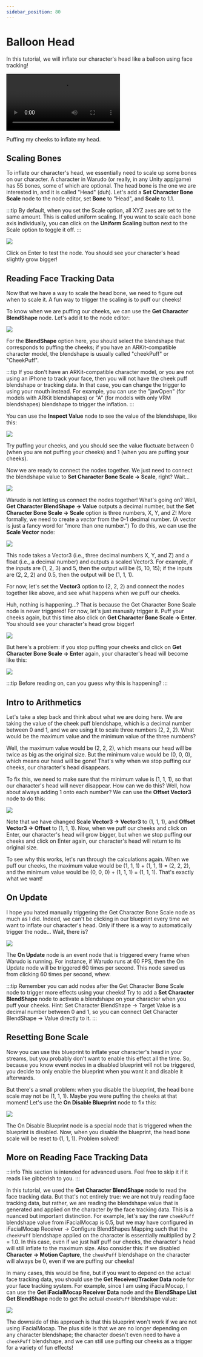 ```yaml
---
sidebar_position: 80
---
```


# Balloon Head

In this tutorial, we will inflate our character's head like a balloon using face tracking!

<div style={{width: '100%'}} className="video-box"><video controls loop src="/doc-img/balloon.mp4" /></div>
<p class="img-desc">Puffing my cheeks to inflate my head.</p>

## Scaling Bones

To inflate our character's head, we essentially need to scale up some bones on our character. A character in Warudo (or really, in any Unity app/game) has 55 bones, some of which are optional. The head bone is the one we are interested in, and it is called "Head" (duh). Let's add a **Set Character Bone Scale** node to the node editor, set **Bone** to "Head", and **Scale** to 1.1.

:::tip
By default, when you set the Scale option, all XYZ axes are set to the same amount. This is called uniform scaling. If you want to scale each bone axis individually, you can click on the **Uniform Scaling** button next to the Scale option to toggle it off.
:::

![](/doc-img/en-blueprint-balloon-1.png)

Click on Enter to test the node. You should see your character's head slightly grow bigger!

## Reading Face Tracking Data

Now that we have a way to scale the head bone, we need to figure out when to scale it. A fun way to trigger the scaling is to puff our cheeks!

To know when we are puffing our cheeks, we can use the **Get Character BlendShape** node. Let's add it to the node editor:

![](/doc-img/en-blueprint-balloon-2.png)

For the **BlendShape** option here, you should select the blendshape that corresponds to puffing the cheeks; if you have an ARKit-compatible character model, the blendshape is usually called "cheekPuff" or "CheekPuff".

:::tip
If you don't have an ARKit-compatible character model, or you are not using an iPhone to track your face, then you will not have the cheek puff blendshape or tracking data. In that case, you can change the trigger to using your mouth instead. For example, you can use the "jawOpen" (for models with ARKit blendshapes) or "A" (for models with only VRM blendshapes) blendshape to trigger the inflation.
:::

You can use the **Inspect Value** node to see the value of the blendshape, like this:

![](/doc-img/en-blueprint-balloon-3.png)

Try puffing your cheeks, and you should see the value fluctuate between 0 (when you are not puffing your cheeks) and 1 (when you are puffing your cheeks).

Now we are ready to connect the nodes together. We just need to connect the blendshape value to **Set Character Bone Scale → Scale**, right? Wait...

![](/doc-img/en-blueprint-balloon-4.png)

Warudo is not letting us connect the nodes together! What's going on? Well, **Get Character BlendShape → Value** outputs a decimal number, but the **Set Character Bone Scale → Scale** option is three numbers, X, Y, and Z! More formally, we need to create a _vector_ from the 0-1 decimal number. (A vector is just a fancy word for "more than one number.") To do this, we can use the **Scale Vector** node:

![](/doc-img/en-blueprint-balloon-7.png)

This node takes a Vector3 (i.e., three decimal numbers X, Y, and Z) and a float (i.e., a decimal number) and outputs a scaled Vector3. For example, if the inputs are (1, 2, 3) and 5, then the output will be (5, 10, 15); if the inputs are (2, 2, 2) and 0.5, then the output will be (1, 1, 1).

For now, let's set the **Vector3** option to (2, 2, 2) and connect the nodes together like above, and see what happens when we puff our cheeks.

Huh, nothing is happening...? That is because the Get Character Bone Scale node is never triggered! For now, let's just manually trigger it. Puff your cheeks again, but this time also click on **Get Character Bone Scale → Enter**. You should see your character's head grow bigger!

![](/doc-img/en-blueprint-balloon-5.png)

But here's a problem: if you stop puffing your cheeks and click on **Get Character Bone Scale → Enter** again, your character's head will become like this:

![](/doc-img/en-blueprint-balloon-6.png)

:::tip
Before reading on, can you guess why this is happening?
:::

## Intro to Arithmetics

Let's take a step back and think about what we are doing here. We are taking the value of the cheek puff blendshape, which is a decimal number between 0 and 1, and we are using it to scale three numbers (2, 2, 2). What would be the maximum value and the minimum value of the three numbers?

Well, the maximum value would be (2, 2, 2), which means our head will be twice as big as the original size. But the minimum value would be (0, 0, 0), which means our head will be gone! That's why when we stop puffing our cheeks, our character's head disappears.

To fix this, we need to make sure that the minimum value is (1, 1, 1), so that our character's head will never disappear. How can we do this? Well, how about always adding 1 onto each number? We can use the **Offset Vector3** node to do this:

![](/doc-img/en-blueprint-balloon-8.png)

Note that we have changed **Scale Vector3 → Vector3** to (1, 1, 1), and **Offset Vector3 → Offset** to (1, 1, 1). Now, when we puff our cheeks and click on Enter, our character's head will grow bigger, but when we stop puffing our cheeks and click on Enter again, our character's head will return to its original size.

To see why this works, let's run through the calculations again. When we puff our cheeks, the maximum value would be (1, 1, 1) + (1, 1, 1) = (2, 2, 2), and the minimum value would be (0, 0, 0) + (1, 1, 1) = (1, 1, 1). That's exactly what we want!

## On Update

I hope you hated manually triggering the Get Character Bone Scale node as much as I did. Indeed, we can't be clicking in our blueprint every time we want to inflate our character's head. Only if there is a way to automatically trigger the node... Wait, there is?

![](/doc-img/en-blueprint-balloon-9.png)

The **On Update** node is an event node that is triggered every frame when Warudo is running. For instance, if Warudo runs at 60 FPS, then the On Update node will be triggered 60 times per second. This node saved us from clicking 60 times per second, whew.

:::tip
Remember you can add nodes after the Get Character Bone Scale node to trigger more effects using your cheeks! Try to add a **Set Character BlendShape** node to activate a blendshape on your character when you puff your cheeks. Hint: Set Character BlendShape → Target Value is a decimal number between 0 and 1, so you can connect Get Character BlendShape → Value directly to it.
:::

## Resetting Bone Scale

Now you can use this blueprint to inflate your character's head in your streams, but you probably don't want to enable this effect all the time. So, because you know event nodes in a disabled blueprint will not be triggered, you decide to only enable the blueprint when you want it and disable it afterwards.

But there's a small problem: when you disable the blueprint, the head bone scale may not be (1, 1, 1). Maybe you were puffing the cheeks at that moment! Let's use the **On Disable Blueprint** node to fix this:

![](/doc-img/en-blueprint-balloon-10.png)

The On Disable Blueprint node is a special node that is triggered when the blueprint is disabled. Now, when you disable the blueprint, the head bone scale will be reset to (1, 1, 1). Problem solved!

## More on Reading Face Tracking Data

:::info
This section is intended for advanced users. Feel free to skip it if it reads like gibberish to you.
:::

In this tutorial, we used the **Get Character BlendShape** node to read the face tracking data. But that's not entirely true: we are not truly reading face tracking data, but rather, we are reading the blendshape value that is generated and applied on the character _by_ the face tracking data. This is a nuanced but important distinction. For example, let's say the raw `cheekPuff` blendshape value from iFacialMocap is 0.5, but we may have configured in iFacialMocap Receiver → Configure BlendShapes Mapping such that the `cheekPuff` blendshape applied on the character is essentially multiplied by 2 = 1.0. In this case, even if we just half puff our cheeks, the character's head will still inflate to the maximum size. Also consider this: if we disabled **Character → Motion Capture**, the `cheekPuff` blendshape on the character will always be 0, even if we are puffing our cheeks!

In many cases, this would be fine, but if you want to depend on the actual face tracking data, you should use the **Get Receiver/Tracker Data** node for your face tracking system. For example, since I am using iFacialMocap, I can use the **Get iFacialMocap Receiver Data** node and the **BlendShape List Get BlendShape** node to get the actual `cheekPuff` blendshape value:

![](/doc-img/en-blueprint-balloon-11.png)

The downside of this approach is that this blueprint won't work if we are not using iFacialMocap. The plus side is that we are no longer depending on any character blendshape; the character doesn't even need to have a `cheekPuff` blendshape, and we can still use puffing our cheeks as a trigger for a variety of fun effects!

